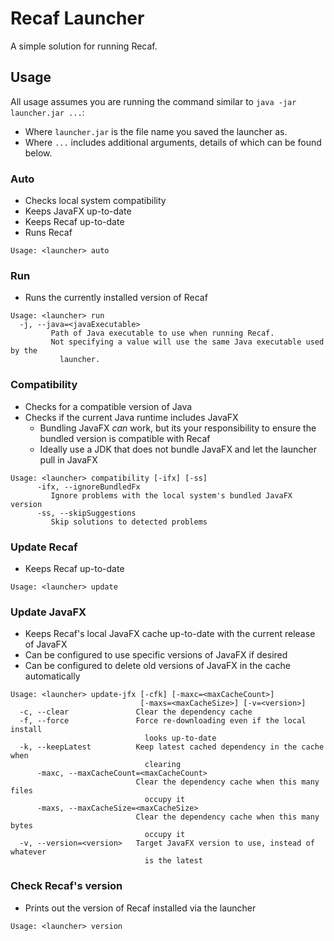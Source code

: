 # Recaf Launcher

A simple solution for running Recaf.

## Usage

All usage assumes you are running the command similar to `java -jar launcher.jar ...`:
 - Where `launcher.jar` is the file name you saved the launcher as.
 - Where `...` includes additional arguments, details of which can be found below.

### Auto
 - Checks local system compatibility
 - Keeps JavaFX up-to-date
 - Keeps Recaf up-to-date
 - Runs Recaf
```
Usage: <launcher> auto
```

### Run
 - Runs the currently installed version of Recaf
```
Usage: <launcher> run
  -j, --java=<javaExecutable>
         Path of Java executable to use when running Recaf.
         Not specifying a value will use the same Java executable used by the
           launcher.
```

### Compatibility
 - Checks for a compatible version of Java
 - Checks if the current Java runtime includes JavaFX
    - Bundling JavaFX _can_ work, but its your responsibility to ensure the bundled version is compatible with Recaf
    - Ideally use a JDK that does not bundle JavaFX and let the launcher pull in JavaFX
```
Usage: <launcher> compatibility [-ifx] [-ss]
      -ifx, --ignoreBundledFx
         Ignore problems with the local system's bundled JavaFX version
      -ss, --skipSuggestions
         Skip solutions to detected problems
```

### Update Recaf
 - Keeps Recaf up-to-date
```
Usage: <launcher> update
```

### Update JavaFX
 - Keeps Recaf's local JavaFX cache up-to-date with the current release of JavaFX
 - Can be configured to use specific versions of JavaFX if desired
 - Can be configured to delete old versions of JavaFX in the cache automatically
```
Usage: <launcher> update-jfx [-cfk] [-maxc=<maxCacheCount>]
                             [-maxs=<maxCacheSize>] [-v=<version>]
  -c, --clear               Clear the dependency cache
  -f, --force               Force re-downloading even if the local install
                              looks up-to-date
  -k, --keepLatest          Keep latest cached dependency in the cache when
                              clearing
      -maxc, --maxCacheCount=<maxCacheCount>
                            Clear the dependency cache when this many files
                              occupy it
      -maxs, --maxCacheSize=<maxCacheSize>
                            Clear the dependency cache when this many bytes
                              occupy it
  -v, --version=<version>   Target JavaFX version to use, instead of whatever
                              is the latest
```

### Check Recaf's version
 - Prints out the version of Recaf installed via the launcher
```
Usage: <launcher> version
```